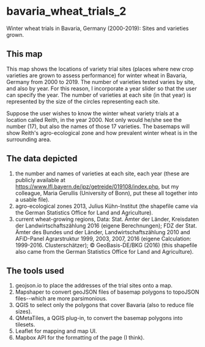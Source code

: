 # bavaria_wheat_trials_2
Winter wheat trials in Bavaria, Germany (2000-2019): Sites and varieties grown.
## This map
This map shows the locations of variety trial sites (places where new crop varieties are grown to assess performance) for winter wheat in Bavaria, Germany from 2000 to 2019. The number of varieties tested varies by site, and also by year. For this reason, I incorporate a year slider so that the user can specify the year. The number of varieties at each site (in that year) is represented by the size of the circles representing each site. 

Suppose the user wishes to know the winter wheat variety trials at a location called Reith, in the year 2000. Not only would he/she see the number (17), but also the names of those 17 varieties. The basemaps will show Reith's agro-ecological zone and how prevalent winter wheat is in the surrounding area.

## The data depicted
1. the number and names of varieties at each site, each year (these are publicly available at https://www.lfl.bayern.de/ipz/getreide/019108/index.php, but my colleague, Maria Gerullis (University of Bonn), put these all together into a usable file).
2. agro-ecological zones 2013, Julius Kühn-Institut (the shapefile came via the German Statistics Office for Land and Agriculture).
3. current wheat-growing regions, Data: Stat. Ämter der Länder, Kreisdaten der Landwirtschaftszählung 2016 (eigene Berechnungen);
                    FDZ der Stat. Ämter des Bundes und der Länder, Landwirtschaftszählung 2010 and AFiD-Panel
                    Agrarstruktur 1999, 2003, 2007, 2016 (eigene Calculation: 1999-2016. Clusterschätzer);
                    © GeoBasis-DE/BKG (2016) (this shapefile also came from the German Statistics Office for Land and Agriculture).

## The tools used
1. geojson.io to place the addresses of the trial sites onto a map.
2. Mapshaper to convert geoJSON files of basemap polygons to topoJSON files--which are more parsimonious.
3. QGIS to select only the polygons that cover Bavaria (also to reduce file sizes).
4. QMetaTiles, a QGIS plug-in, to convert the basemap polygons into tilesets.
5. Leaflet for mapping and map UI.
6. Mapbox API for the formatting of the page (I think).
